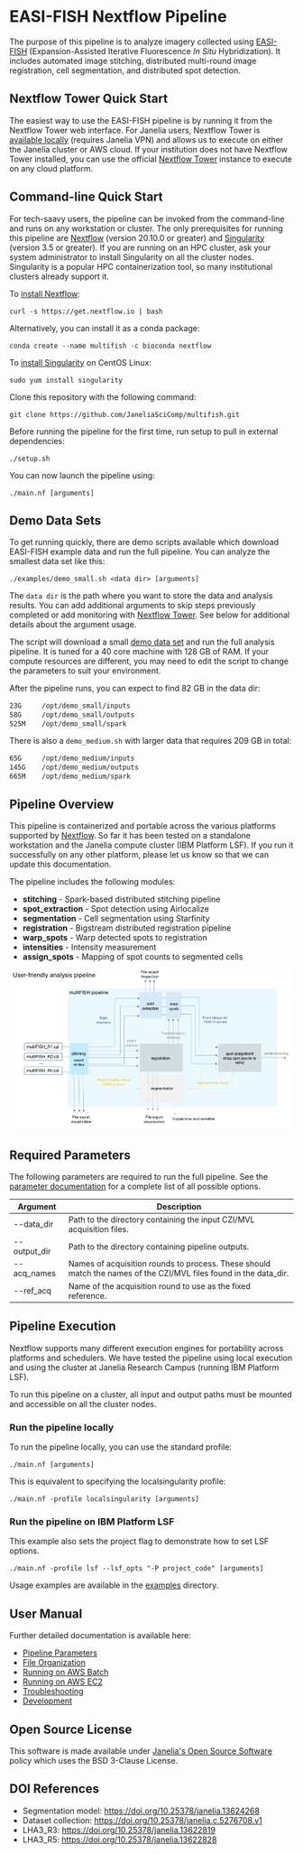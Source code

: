 # EASI-FISH Nextflow Pipeline

The purpose of this pipeline is to analyze imagery collected using [EASI-FISH](https://github.com/multiFISH/EASI-FISH) (Expansion-Assisted Iterative Fluorescence *In Situ* Hybridization). It includes automated image stitching, distributed multi-round image registration, cell segmentation, and distributed spot detection.

## Nextflow Tower Quick Start

The easiest way to use the EASI-FISH pipeline is by running it from the Nextflow Tower web interface. For Janelia users, Nextflow Tower is [available locally](http://nextflow.int.janelia.org) (requires Janelia VPN) and allows us to execute on either the Janelia cluster or AWS cloud. If your institution does not have Nextflow Tower installed, you can use the official [Nextflow Tower](tower.nf) instance to execute on any cloud platform.

## Command-line Quick Start

For tech-saavy users, the pipeline can be invoked from the command-line and runs on any workstation or cluster. The only prerequisites for running this pipeline are [Nextflow](https://www.nextflow.io) (version 20.10.0 or greater) and [Singularity](https://sylabs.io) (version 3.5 or greater). If you are running on an HPC cluster, ask your system administrator to install Singularity on all the cluster nodes. Singularity is a popular HPC containerization tool, so many institutional clusters already support it.

To [install Nextflow](https://www.nextflow.io/docs/latest/getstarted.html):

    curl -s https://get.nextflow.io | bash 

Alternatively, you can install it as a conda package:

    conda create --name multifish -c bioconda nextflow

To [install Singularity](https://sylabs.io/guides/3.7/admin-guide/installation.html) on CentOS Linux:

    sudo yum install singularity

Clone this repository with the following command:

    git clone https://github.com/JaneliaSciComp/multifish.git

Before running the pipeline for the first time, run setup to pull in external dependencies:

    ./setup.sh

You can now launch the pipeline using:

    ./main.nf [arguments]

## Demo Data Sets

To get running quickly, there are demo scripts available which download EASI-FISH example data and run the full pipeline. You can analyze the smallest data set like this:

    ./examples/demo_small.sh <data dir> [arguments]

The `data dir` is the path where you want to store the data and analysis results. You can add additional arguments to skip steps previously completed or add monitoring with [Nextflow Tower](https://tower.nf). See below for additional details about the argument usage.

The script will download a small [demo data set](https://doi.org/10.25378/janelia.c.5276708.v1) and run the full analysis pipeline. It is tuned for a 40 core machine with 128 GB of RAM. If your compute resources are different, you may need to edit the script to change the parameters to suit your environment.

After the pipeline runs, you can expect to find 82 GB in the data dir:

    23G     /opt/demo_small/inputs
    58G     /opt/demo_small/outputs
    525M    /opt/demo_small/spark

There is also a `demo_medium.sh` with larger data that requires 209 GB in total:

    65G     /opt/demo_medium/inputs
    145G    /opt/demo_medium/outputs
    665M    /opt/demo_medium/spark

## Pipeline Overview

This pipeline is containerized and portable across the various platforms supported by [Nextflow](https://www.nextflow.io). So far it has been tested on a standalone workstation and the Janelia compute cluster (IBM Platform LSF). If you run it successfully on any other platform, please let us know so that we can update this documentation.

The pipeline includes the following modules:

* **stitching** - Spark-based distributed stitching pipeline
* **spot_extraction** - Spot detection using Airlocalize
* **segmentation** - Cell segmentation using Starfinity
* **registration** - Bigstream distributed registration pipeline
* **warp_spots** - Warp detected spots to registration
* **intensities** - Intensity measurement
* **assign_spots** - Mapping of spot counts to segmented cells

![Pipeline Diagram](docs/pipeline_diagram.png)

## Required Parameters

The following parameters are required to run the full pipeline. See the [parameter documentation](docs/Parameters.md) for a complete list of all possible options.

| Argument   | Description                                                                           |
|------------|---------------------------------------------------------------------------------------|
| --data_dir | Path to the directory containing the input CZI/MVL acquisition files. |
| --output_dir | Path to the directory containing pipeline outputs. |
| --acq_names | Names of acquisition rounds to process. These should match the names of the CZI/MVL files found in the data_dir. |  
| --ref_acq | Name of the acquisition round to use as the fixed reference. |

## Pipeline Execution

Nextflow supports many different execution engines for portability across platforms and schedulers. We have tested the pipeline using local execution and using the cluster at Janelia Research Campus (running IBM Platform LSF).

To run this pipeline on a cluster, all input and output paths must be mounted and accessible on all the cluster nodes.

### Run the pipeline locally

To run the pipeline locally, you can use the standard profile:

    ./main.nf [arguments]

This is equivalent to specifying the localsingularity profile:

    ./main.nf -profile localsingularity [arguments]

### Run the pipeline on IBM Platform LSF

This example also sets the project flag to demonstrate how to set LSF options.

    ./main.nf -profile lsf --lsf_opts "-P project_code" [arguments]

Usage examples are available in the [examples](examples) directory.

## User Manual

Further detailed documentation is available here:

* [Pipeline Parameters](docs/Parameters.md)
* [File Organization](docs/FileOrganization.md)
* [Running on AWS Batch](docs/RunningOnAWSBatch.md)
* [Running on AWS EC2](docs/RunningOnEC2.md)
* [Troubleshooting](docs/Troubleshooting.md)
* [Development](docs/Development.md)

## Open Source License

This software is made available under [Janelia's Open Source Software](https://www.janelia.org/open-science/software-licensing) policy which uses the BSD 3-Clause License.

## DOI References

* Segmentation model: <https://doi.org/10.25378/janelia.13624268>
* Dataset collection: <https://doi.org/10.25378/janelia.c.5276708.v1>  
* LHA3_R3: <https://doi.org/10.25378/janelia.13622819>
* LHA3_R5: <https://doi.org/10.25378/janelia.13622828>
